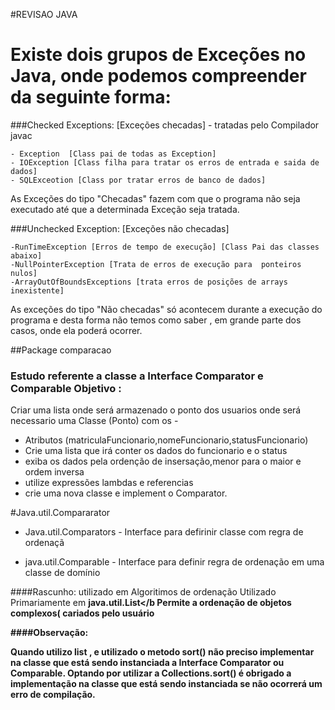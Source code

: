 #REVISAO JAVA 

# Existe dois grupos de Exceções no Java, onde podemos  compreender da seguinte forma:

###Checked Exceptions: [Exceções checadas] - tratadas pelo Compilador javac

	- Exception  [Class pai de todas as Exception]
	- IOException [Class filha para tratar os erros de entrada e saida de dados]
	- SQLExceotion [Class por tratar erros de banco de dados]

As Exceções do tipo "Checadas" fazem com que o programa não seja executado até que a determinada Exceção seja tratada.

###Unchecked Exception: [Exceções não checadas]
	
	-RunTimeException [Erros de tempo de execução] [Class Pai das classes abaixo]
	-NullPointerException [Trata de erros de execução para  ponteiros nulos]
	-ArrayOutOfBoundsExceptions [trata erros de posições de arrays inexistente]
	
 As exceções do tipo "Não checadas" só acontecem durante a execução do programa e desta forma não temos como saber , em grande parte dos casos, onde ela poderá ocorrer.
 
 
 ##Package comparacao
 ###  Estudo referente a classe a Interface Comparator e Comparable Objetivo :
Criar uma lista onde será armazenado o ponto dos usuarios onde será necessario uma Classe (Ponto) com os  -
- Atributos (matriculaFuncionario,nomeFuncionario,statusFuncionario)
- Crie uma lista que irá conter os dados do funcionario e o status
- exiba os dados pela ordenção de insersação,menor para o maior e ordem inversa
- utilize expressões lambdas e referencias
- crie uma nova classe e implement o Comparator.


#Java.util.Compararator

- Java.util.Comparators	- Interface para defirinir classe com regra de ordenaçã

- java.util.Comparable 	- Interface para definir regra de ordenação em uma classe de domínio


####Rascunho:
utilizado em Algoritimos de ordenação
Utilizado Primariamente em <b>java.util.List</b
Permite a ordenação de objetos complexos( cariados pelo usuário

####Observação:

 Quando utilizo list , e utilizado o metodo sort() não preciso implementar na classe que está sendo instanciada a Interface Comparator<Object> ou Comparable<Object>.
 Optando por utilizar a Collections.sort() é obrigado a implementação na classe que está sendo instanciada se não ocorrerá um erro de compilação.
